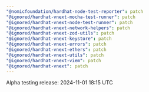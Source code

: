 ```yaml
---
"@nomicfoundation/hardhat-node-test-reporter": patch
"@ignored/hardhat-vnext-mocha-test-runner": patch
"@ignored/hardhat-vnext-node-test-runner": patch
"@ignored/hardhat-vnext-network-helpers": patch
"@ignored/hardhat-vnext-zod-utils": patch
"@ignored/hardhat-vnext-keystore": patch
"@ignored/hardhat-vnext-errors": patch
"@ignored/hardhat-vnext-ethers": patch
"@ignored/hardhat-vnext-utils": patch
"@ignored/hardhat-vnext-viem": patch
"@ignored/hardhat-vnext": patch
---
```


Alpha testing release: 2024-11-01 18:15 UTC
